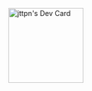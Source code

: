 <a href="https://app.daily.dev/jttpn"><img src="https://api.daily.dev/devcards/7daf7c9fcd8e417eac70600934b8f8ef.png?r=dhw" width="150" alt="jttpn's Dev Card"/></a>
